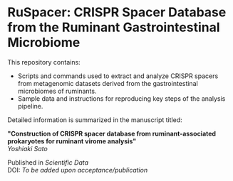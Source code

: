 # RuSpacer: CRISPR Spacer Database from the Ruminant Gastrointestinal Microbiome

This repository contains:

- Scripts and commands used to extract and analyze CRISPR spacers from metagenomic datasets derived from the gastrointestinal microbiomes of ruminants.
- Sample data and instructions for reproducing key steps of the analysis pipeline.

Detailed information is summarized in the manuscript titled:

**"Construction of CRISPR spacer database from ruminant-associated prokaryotes for ruminant virome analysis"**  
*Yoshiaki Sato* 

Published in *Scientific Data*  
DOI: *To be added upon acceptance/publication*
